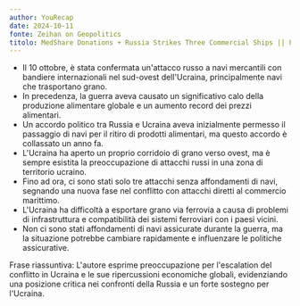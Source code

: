 ```yaml
---
author: YouRecap
date: 2024-10-11
fonte: Zeihan on Geopolitics
titolo: MedShare Donations + Russia Strikes Three Commercial Ships || Peter Zeihan
---
```


- Il 10 ottobre, è stata confermata un'attacco russo a navi mercantili con bandiere internazionali nel sud-ovest dell'Ucraina, principalmente navi che trasportano grano.
- In precedenza, la guerra aveva causato un significativo calo della produzione alimentare globale e un aumento record dei prezzi alimentari.
- Un accordo politico tra Russia e Ucraina aveva inizialmente permesso il passaggio di navi per il ritiro di prodotti alimentari, ma questo accordo è collassato un anno fa.
- L'Ucraina ha aperto un proprio corridoio di grano verso ovest, ma è sempre esistita la preoccupazione di attacchi russi in una zona di territorio ucraino.
- Fino ad ora, ci sono stati solo tre attacchi senza affondamenti di navi, segnando una nuova fase nel conflitto con attacchi diretti al commercio marittimo.
- L'Ucraina ha difficoltà a esportare grano via ferrovia a causa di problemi di infrastruttura e compatibilità dei sistemi ferroviari con i paesi vicini.
- Non ci sono stati affondamenti di navi assicurate durante la guerra, ma la situazione potrebbe cambiare rapidamente e influenzare le politiche assicurative.

Frase riassuntiva: L'autore esprime preoccupazione per l'escalation del conflitto in Ucraina e le sue ripercussioni economiche globali, evidenziando una posizione critica nei confronti della Russia e un forte sostegno per l'Ucraina.
